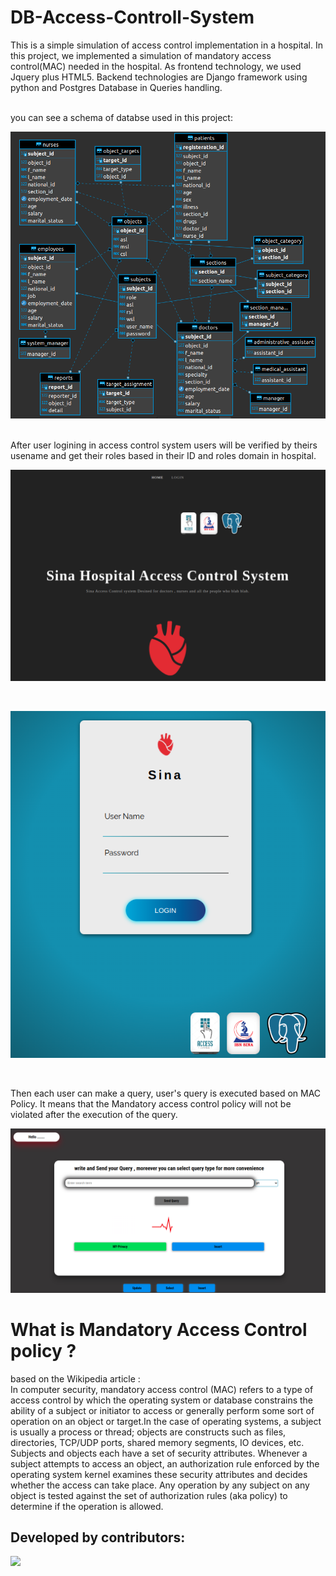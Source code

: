 # DB-Access-Controll-System
This is a simple simulation of access control implementation in a hospital. In this project, we implemented a simulation of mandatory access control(MAC) needed in the hospital. As frontend technology, we used Jquery plus HTML5. Backend technologies are Django framework using python and Postgres Database in Queries handling.
<br/> 
<br/> 

you can see a schema of databse used in this project: 
<p align="center">
  <img  src="4.png">
</p>
<br/> 
After user logining in access control system users will be verified by theirs usename and get their roles based in their ID and roles domain in hospital.
<p align="center">
  <img  src="1.png">
</p>
<br/> 

<p align="center">
  <img  src="3.png">
</p>

<br/> 

Then each user can make a query, user's query is executed based on MAC Policy. It means that the Mandatory access control policy will not be violated after the execution of the query. 
<p align="center">
  <img  src="2.png">
</p>

# What is Mandatory Access Control policy ? 
based on the Wikipedia article : 
<br/>
In computer security, mandatory access control (MAC) refers to a type of access control by which the operating system or database constrains the ability of a subject or initiator to access or generally perform some sort of operation on an object or target.In the case of operating systems, a subject is usually a process or thread; objects are constructs such as files, directories, TCP/UDP ports, shared memory segments, IO devices, etc. Subjects and objects each have a set of security attributes. Whenever a subject attempts to access an object, an authorization rule enforced by the operating system kernel examines these security attributes and decides whether the access can take place. Any operation by any subject on any object is tested against the set of authorization rules (aka policy) to determine if the operation is allowed.
<br/>



## Developed by contributors:

<a href="https://github.com/ROF13ThFloor/DB-Access-Controll-System/graphs/contributors">
  <img src="https://contrib.rocks/image?repo=ROF13ThFloor/DB-Access-Controll-System" />
</a>

